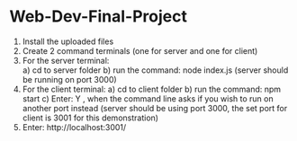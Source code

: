 # Web-Dev-Final-Project

1)	Install the uploaded files
2)	Create 2 command terminals  (one for server and one for client)
3)	For the server terminal:	
  a)	cd to server folder
  b)	run the command: node index.js (server should be running on port 3000)
4)	For the client terminal:
  a)	cd to client folder
  b)	run the command: npm start
c)	Enter: Y , when the command line asks if you wish to run on another port instead   (server should be using port 3000, the set port for client is 3001 for this demonstration)
5)	Enter: http://localhost:3001/      

